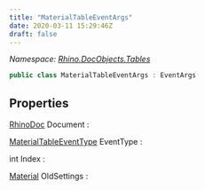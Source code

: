 ```yaml
---
title: "MaterialTableEventArgs"
date: 2020-03-11 15:29:46Z
draft: false
---
```


*Namespace: [Rhino.DocObjects.Tables](../)*

```cs
public class MaterialTableEventArgs : EventArgs
```
## Properties

[RhinoDoc](/rhinocommon/rhino/rhinodoc/) Document
: 

[MaterialTableEventType](/rhinocommon/rhino/docobjects/tables/materialtableeventtype/) EventType
: 

int Index
: 

[Material](/rhinocommon/rhino/render/changequeue/material/) OldSettings
: 
